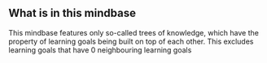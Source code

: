 ## What is in this mindbase
This mindbase features only so-called trees of knowledge, which have the property of learning goals being built on top 
of each other. This excludes learning goals that have 0 neighbouring learning goals